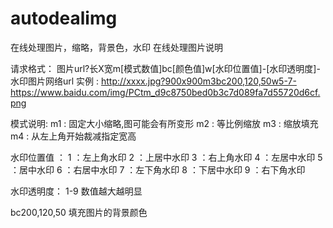 # autodealimg
在线处理图片，缩略，背景色，水印
在线处理图片说明  

请求格式： 图片url?长X宽m[模式数值]bc[颜色值]w[水印位置值]-[水印透明度]-水印图片网络url
实例 : http://xxxx.jpg?900x900m3bc200,120,50w5-7-https://www.baidu.com/img/PCtm_d9c8750bed0b3c7d089fa7d55720d6cf.png

模式说明:
m1 : 固定大小缩略,图可能会有所变形
m2 : 等比例缩放
m3 : 缩放填充
m4 : 从左上角开始裁减指定宽高

水印位置值 ： 
1 ：左上角水印
2 ：上居中水印
3 ：右上角水印
4 ：左居中水印
5 ：居中水印
6 ：右居中水印
7 ：左下角水印
8 ：下居中水印
9 ：右下角水印

水印透明度：
1-9 数值越大越明显

bc200,120,50
填充图片的背景颜色





